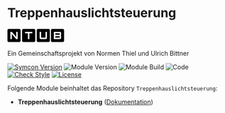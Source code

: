 # Treppenhauslichtsteuerung

[![Image](imgs/ntub_logo.png)](https://github.com/ubittner/)  

Ein Gemeinschaftsprojekt von Normen Thiel und Ulrich Bittner

[![Symcon Version](https://img.shields.io/badge/Symcon_Version-5.2>-red.svg)](https://www.symcon.de/service/dokumentation/entwicklerbereich/sdk-tools/sdk-php/)
![Module Version](https://img.shields.io/badge/Module_Version-1.00-blue.svg)
![Module Build](https://img.shields.io/badge/Module_Build-7-blue.svg)
![Code](https://img.shields.io/badge/Code-PHP-blue.svg)
[![Check Style](https://github.com/ubittner/Treppenhauslichtsteuerung/workflows/Check%20Style/badge.svg)](https://github.com/ubittner/Treppenhauslichtsteuerung/actions)
[![License](https://img.shields.io/badge/License-CC%20BY--NC--SA%204.0-green.svg)](https://creativecommons.org/licenses/by-nc-sa/4.0/)

Folgende Module beinhaltet das Repository `Treppenhauslichtsteuerung`:

- __Treppenhauslichtsteuerung__ ([Dokumentation](Treppenhauslichtsteuerung))
